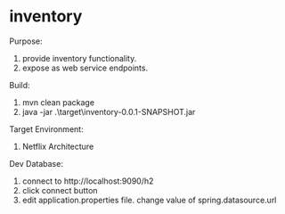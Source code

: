 # inventory

Purpose:
  1. provide inventory functionality.
  2. expose as web service endpoints.

Build:
  1. mvn clean package
  2. java -jar .\target\inventory-0.0.1-SNAPSHOT.jar
  
Target Environment:
  1. Netflix Architecture  
  
Dev Database:
  1. connect to http://localhost:9090/h2
  2. click connect button
  3. edit application.properties file. change value of spring.datasource.url